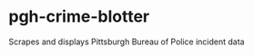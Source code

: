 pgh-crime-blotter
=================

Scrapes and displays Pittsburgh Bureau of Police incident data
